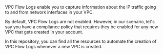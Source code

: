 VPC Flow Logs enable you to capture information about the IP traffic going to and from network interfaces in your VPC.

By default, VPC Flow Logs are not enabled. However, in our scenario, let's say you have a compliance policy that requires they be enabled for any new VPC that gets created in your account.

In this repository, you can find all the resources to automate the creation of VPC Flow Logs whenever a new VPC is created.
